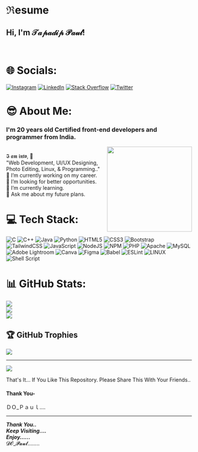 # ℜesume
<h2>Hi, I'm 𝒯𝒶𝓅𝒶𝒹𝒾𝓅 𝒫𝒶𝓊𝓁!</h2> </br>

# 🌐 Socials:
[![Instagram](https://img.shields.io/badge/Instagram-%23E4405F.svg?logo=Instagram&logoColor=white)](https://instagram.com/do__paul) [![LinkedIn](https://img.shields.io/badge/LinkedIn-%230077B5.svg?logo=linkedin&logoColor=white)](https://www.linkedin.com/in/tapadip-paul-r16052004/) [![Stack Overflow](https://img.shields.io/badge/-Stackoverflow-FE7A16?logo=stack-overflow&logoColor=white)](https://stackoverflow.com/users/https://stackoverflow.com/users/18335957/do-paul) [![Twitter](https://img.shields.io/badge/Twitter-%231DA1F2.svg?logo=Twitter&logoColor=white)](https://twitter.com/https://twitter.com/TapadipPaul) 

# 😎 About Me:
### I'm 20 years old Certified front-end developers and programmer from India.
  <img align='right' src="https://media.giphy.com/media/M9gbBd9nbDrOTu1Mqx/giphy.gif" width="230">
<br/>
𝕴 𝖆𝖒 𝖎𝖓𝖙𝖔, 🙏
<br>
"Web Development, UI/UX Designing, Photo Editing, Linux, & Programming.."
<br>
🔭 I’m currently working on my career. <br>👯 I’m looking for better opportunities. <br>🌱 I’m currently learning. <br>💬 Ask me about my future plans.




# 💻 Tech Stack:
![C](https://img.shields.io/badge/c-%2300599C.svg?style=flat&logo=c&logoColor=white) ![C++](https://img.shields.io/badge/c++-%2300599C.svg?style=flat&logo=c%2B%2B&logoColor=white) ![Java](https://img.shields.io/badge/java-%23ED8B00.svg?style=flat&logo=java&logoColor=white) ![Python](https://img.shields.io/badge/python-3670A0?style=flat&logo=python&logoColor=ffdd54) ![HTML5](https://img.shields.io/badge/html5-%23E34F26.svg?style=flat&logo=html5&logoColor=white) ![CSS3](https://img.shields.io/badge/css3-%231572B6.svg?style=flat&logo=css3&logoColor=white) ![Bootstrap](https://img.shields.io/badge/bootstrap-%23563D7C.svg?style=flat&logo=bootstrap&logoColor=white) ![TailwindCSS](https://img.shields.io/badge/tailwindcss-%2338B2AC.svg?style=flat&logo=tailwind-css&logoColor=white) ![JavaScript](https://img.shields.io/badge/javascript-%23323330.svg?style=flat&logo=javascript&logoColor=%23F7DF1E) ![NodeJS](https://img.shields.io/badge/node.js-6DA55F?style=flat&logo=node.js&logoColor=white) ![NPM](https://img.shields.io/badge/NPM-%23000000.svg?style=flat&logo=npm&logoColor=white) ![PHP](https://img.shields.io/badge/php-%23777BB4.svg?style=flat&logo=php&logoColor=white) ![Apache](https://img.shields.io/badge/apache-%23D42029.svg?style=flat&logo=apache&logoColor=white) ![MySQL](https://img.shields.io/badge/mysql-%2300f.svg?style=flat&logo=mysql&logoColor=white) ![Adobe Lightroom](https://img.shields.io/badge/Adobe%20Lightroom-31A8FF.svg?style=flat&logo=Adobe%20Lightroom&logoColor=white) ![Canva](https://img.shields.io/badge/Canva-%2300C4CC.svg?style=flat&logo=Canva&logoColor=white) 	![Figma](https://img.shields.io/badge/figma-%23F24E1E.svg?style=flat&logo=figma&logoColor=white) ![Babel](https://img.shields.io/badge/Babel-F9DC3e?style=flat&logo=babel&logoColor=black) ![ESLint](https://img.shields.io/badge/ESLint-4B3263?style=flat&logo=eslint&logoColor=white) ![LINUX](https://img.shields.io/badge/Linux-FCC624?style=flat&logo=linux&logoColor=black) ![Shell Script](https://img.shields.io/badge/shell_script-%23121011.svg?style=flat&logo=gnu-bash&logoColor=white)
# 📊 GitHub Stats:
![](https://github-readme-stats.vercel.app/api?username=Tapadip16&theme=radical&hide_border=false&include_all_commits=true&count_private=false)<br/>
![](https://github-readme-streak-stats.herokuapp.com/?user=Tapadip16&theme=radical&hide_border=false)<br/>
![](https://github-readme-stats.vercel.app/api/top-langs/?username=Tapadip16&theme=radical&hide_border=false&include_all_commits=true&count_private=false&layout=compact)

## 🏆 GitHub Trophies
![](https://github-profile-trophy.vercel.app/?username=Tapadip16&theme=radical&no-frame=false&no-bg=false&margin-w=4)
  
---
  
  ![](https://visitcount.itsvg.in/api?id=Tapadip16&icon=0&color=4)
  
That's It... If You Like This Repository. Please Share This With Your Friends..
  
#### Thank You-

ＤＯ_Ｐａｕｌ....
  
---
  




***Thank You..*** <br>
***Keep Visiting....*** <br>
***Enjoy......*** <br>
𝓓𝓞_𝓟𝓪𝓾𝓵........
